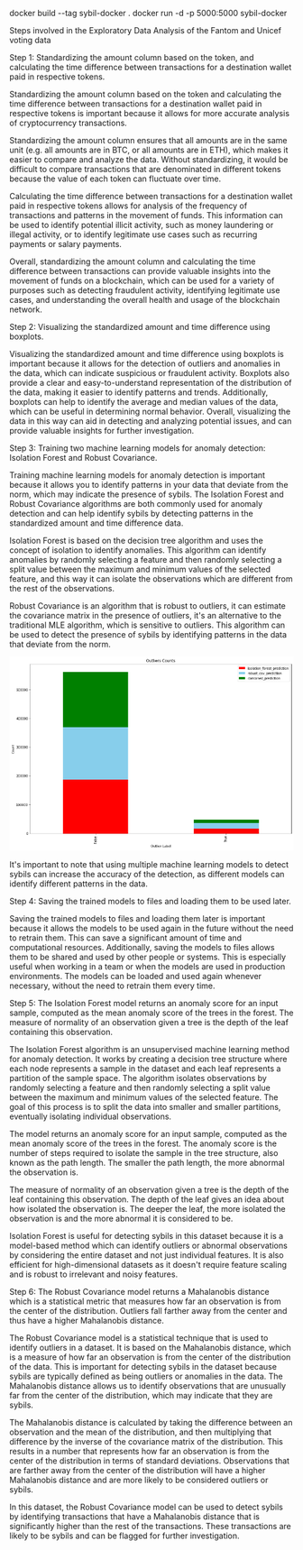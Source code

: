 docker build --tag sybil-docker .
docker run -d -p 5000:5000 sybil-docker

Steps involved in the Exploratory Data Analysis of the Fantom and Unicef voting data

Step 1: Standardizing the amount column based on the token, and calculating the time difference between transactions for a destination wallet paid in respective tokens.

Standardizing the amount column based on the token and calculating the time difference between transactions for a destination wallet paid in respective tokens is important because it allows for more accurate analysis of cryptocurrency transactions.

Standardizing the amount column ensures that all amounts are in the same unit (e.g. all amounts are in BTC, or all amounts are in ETH), which makes it easier to compare and analyze the data. Without standardizing, it would be difficult to compare transactions that are denominated in different tokens because the value of each token can fluctuate over time.

Calculating the time difference between transactions for a destination wallet paid in respective tokens allows for analysis of the frequency of transactions and patterns in the movement of funds. This information can be used to identify potential illicit activity, such as money laundering or illegal activity, or to identify legitimate use cases such as recurring payments or salary payments.

Overall, standardizing the amount column and calculating the time difference between transactions can provide valuable insights into the movement of funds on a blockchain, which can be used for a variety of purposes such as detecting fraudulent activity, identifying legitimate use cases, and understanding the overall health and usage of the blockchain network.

Step 2: Visualizing the standardized amount and time difference using boxplots.

Visualizing the standardized amount and time difference using boxplots is important because it allows for the detection of outliers and anomalies in the data, which can indicate suspicious or fraudulent activity. Boxplots also provide a clear and easy-to-understand representation of the distribution of the data, making it easier to identify patterns and trends. Additionally, boxplots can help to identify the average and median values of the data, which can be useful in determining normal behavior. Overall, visualizing the data in this way can aid in detecting and analyzing potential issues, and can provide valuable insights for further investigation.

Step 3: Training two machine learning models for anomaly detection: Isolation Forest and Robust Covariance.

Training machine learning models for anomaly detection is important because it allows you to identify patterns in your data that deviate from the norm, which may indicate the presence of sybils. The Isolation Forest and Robust Covariance algorithms are both commonly used for anomaly detection and can help identify sybils by detecting patterns in the standardized amount and time difference data.

Isolation Forest is based on the decision tree algorithm and uses the concept of isolation to identify anomalies. This algorithm can identify anomalies by randomly selecting a feature and then randomly selecting a split value between the maximum and minimum values of the selected feature, and this way it can isolate the observations which are different from the rest of the observations.

Robust Covariance is an algorithm that is robust to outliers, it can estimate the covariance matrix in the presence of outliers, it's an alternative to the traditional MLE algorithm, which is sensitive to outliers. This algorithm can be used to detect the presence of sybils by identifying patterns in the data that deviate from the norm.

![Outlier detection across models](https://github.com/theBlockchainMystic/sybilsweep/blob/main/Oulier%20ratio.png "Outlier detection")

It's important to note that using multiple machine learning models to detect sybils can increase the accuracy of the detection, as different models can identify different patterns in the data.

Step 4: Saving the trained models to files and loading them to be used later.

Saving the trained models to files and loading them later is important because it allows the models to be used again in the future without the need to retrain them. This can save a significant amount of time and computational resources. Additionally, saving the models to files allows them to be shared and used by other people or systems. This is especially useful when working in a team or when the models are used in production environments. The models can be loaded and used again whenever necessary, without the need to retrain them every time.

Step 5: The Isolation Forest model returns an anomaly score for an input sample, computed as the mean anomaly score of the trees in the forest. The measure of normality of an observation given a tree is the depth of the leaf containing this observation.

The Isolation Forest algorithm is an unsupervised machine learning method for anomaly detection. It works by creating a decision tree structure where each node represents a sample in the dataset and each leaf represents a partition of the sample space. The algorithm isolates observations by randomly selecting a feature and then randomly selecting a split value between the maximum and minimum values of the selected feature. The goal of this process is to split the data into smaller and smaller partitions, eventually isolating individual observations.

The model returns an anomaly score for an input sample, computed as the mean anomaly score of the trees in the forest. The anomaly score is the number of steps required to isolate the sample in the tree structure, also known as the path length. The smaller the path length, the more abnormal the observation is.

The measure of normality of an observation given a tree is the depth of the leaf containing this observation. The depth of the leaf gives an idea about how isolated the observation is. The deeper the leaf, the more isolated the observation is and the more abnormal it is considered to be.

Isolation Forest is useful for detecting sybils in this dataset because it is a model-based method which can identify outliers or abnormal observations by considering the entire dataset and not just individual features. It is also efficient for high-dimensional datasets as it doesn't require feature scaling and is robust to irrelevant and noisy features.

Step 6: The Robust Covariance model returns a Mahalanobis distance which is a statistical metric that measures how far an observation is from the center of the distribution. Outliers fall farther away from the center and thus have a higher Mahalanobis distance.

The Robust Covariance model is a statistical technique that is used to identify outliers in a dataset. It is based on the Mahalanobis distance, which is a measure of how far an observation is from the center of the distribution of the data. This is important for detecting sybils in the dataset because sybils are typically defined as being outliers or anomalies in the data. The Mahalanobis distance allows us to identify observations that are unusually far from the center of the distribution, which may indicate that they are sybils.

The Mahalanobis distance is calculated by taking the difference between an observation and the mean of the distribution, and then multiplying that difference by the inverse of the covariance matrix of the distribution. This results in a number that represents how far an observation is from the center of the distribution in terms of standard deviations. Observations that are farther away from the center of the distribution will have a higher Mahalanobis distance and are more likely to be considered outliers or sybils.

In this dataset, the Robust Covariance model can be used to detect sybils by identifying transactions that have a Mahalanobis distance that is significantly higher than the rest of the transactions. These transactions are likely to be sybils and can be flagged for further investigation.
